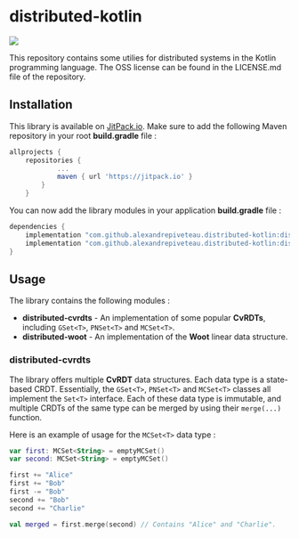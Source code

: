 # distributed-kotlin

[![](https://jitpack.io/v/alexandrepiveteau/distributed-kotlin.svg)](https://jitpack.io/#alexandrepiveteau/distributed-kotlin)

This repository contains some utilies for distributed systems in the Kotlin programming language.
The OSS license can be found in the LICENSE.md file of the repository.

## Installation
This library is available on [JitPack.io](https://jitpack.io/#alexandrepiveteau/distributed-kotlin). Make
sure to add the following Maven repository in your root **build.gradle** file :

```groovy
allprojects {
	repositories {
			...
			maven { url 'https://jitpack.io' }
		}
	}
```

You can now add the library modules in your application **build.gradle** file :

```groovy
dependencies {
	implementation "com.github.alexandrepiveteau.distributed-kotlin:distributed-cvrdts:0.1.0"
	implementation "com.github.alexandrepiveteau.distributed-kotlin:distributed-woot:0.1.0"
}
```

## Usage
The library contains the following modules :

- **distributed-cvrdts** - An implementation of some popular **CvRDTs**, including `GSet<T>`, `PNSet<T>` and `MCSet<T>`.
- **distributed-woot** - An implementation of the **Woot** linear data structure.

### distributed-cvrdts

The library offers multiple **CvRDT** data structures. Each data type is a state-based CRDT. Essentially, the `GSet<T>`, `PNSet<T>` and `MCSet<T>` classes all implement the `Set<T>` interface. Each of these data type is immutable, and multiple CRDTs of the same type can be merged by using their `merge(...)` function.

Here is an example of usage for the `MCSet<T>` data type :

```kotlin
var first: MCSet<String> = emptyMCSet()
var second: MCSet<String> = emptyMCSet()

first += "Alice"
first += "Bob"
first -= "Bob"
second += "Bob"
second += "Charlie"

val merged = first.merge(second) // Contains "Alice" and "Charlie".
```